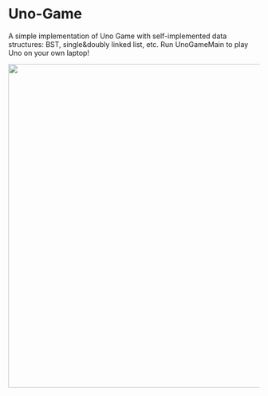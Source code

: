 # Uno-Game
A simple implementation of Uno Game with self-implemented data structures: BST, single&doubly linked list, etc. Run UnoGameMain to play Uno on your own laptop!

<img src="https://raw.githubusercontent.com/celisun/Uno-Game/master/game.png" width="650">
